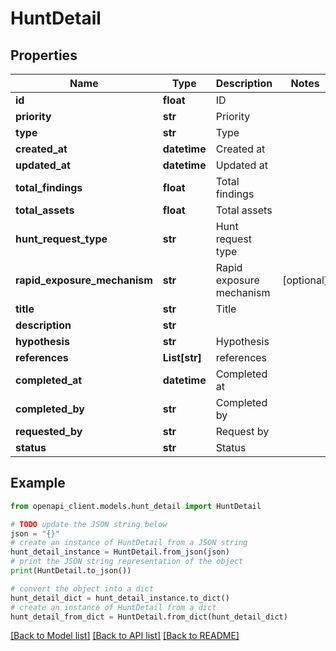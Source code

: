# HuntDetail


## Properties

Name | Type | Description | Notes
------------ | ------------- | ------------- | -------------
**id** | **float** | ID | 
**priority** | **str** | Priority | 
**type** | **str** | Type | 
**created_at** | **datetime** | Created at | 
**updated_at** | **datetime** | Updated at | 
**total_findings** | **float** | Total findings | 
**total_assets** | **float** | Total assets | 
**hunt_request_type** | **str** | Hunt request type | 
**rapid_exposure_mechanism** | **str** | Rapid exposure mechanism | [optional] 
**title** | **str** | Title | 
**description** | **str** |  | 
**hypothesis** | **str** | Hypothesis | 
**references** | **List[str]** | references | 
**completed_at** | **datetime** | Completed at | 
**completed_by** | **str** | Completed by | 
**requested_by** | **str** | Request by | 
**status** | **str** | Status | 

## Example

```python
from openapi_client.models.hunt_detail import HuntDetail

# TODO update the JSON string below
json = "{}"
# create an instance of HuntDetail from a JSON string
hunt_detail_instance = HuntDetail.from_json(json)
# print the JSON string representation of the object
print(HuntDetail.to_json())

# convert the object into a dict
hunt_detail_dict = hunt_detail_instance.to_dict()
# create an instance of HuntDetail from a dict
hunt_detail_from_dict = HuntDetail.from_dict(hunt_detail_dict)
```
[[Back to Model list]](../README.md#documentation-for-models) [[Back to API list]](../README.md#documentation-for-api-endpoints) [[Back to README]](../README.md)


